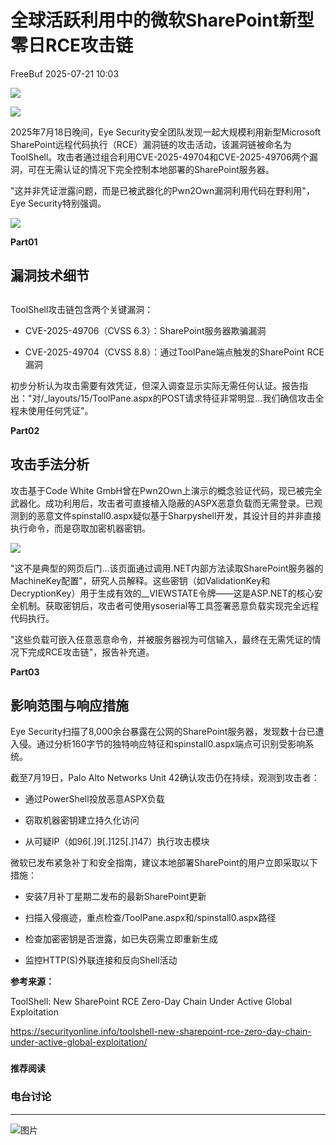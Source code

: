 #  全球活跃利用中的微软SharePoint新型零日RCE攻击链  
 FreeBuf   2025-07-21 10:03  
  
![](https://mmbiz.qpic.cn/mmbiz_gif/qq5rfBadR38jUokdlWSNlAjmEsO1rzv3srXShFRuTKBGDwkj4gvYy34iajd6zQiaKl77Wsy9mjC0xBCRg0YgDIWg/640?wx_fmt=gif "")  
  
  
![](https://mmbiz.qpic.cn/mmbiz_png/qq5rfBadR385xfQfOZT3FGrBQUN2aE64xHLrUDEnwv6N0bOfEialDFibQLxdSic8dQR3lPoSE0iaNELicl00GJ0eoZw/640?wx_fmt=png&from=appmsg "")  
  
  
2025年7月18日晚间，Eye Security安全团队发现一起大规模利用新型Microsoft SharePoint远程代码执行（RCE）漏洞链的攻击活动，该漏洞链被命名为ToolShell。攻击者通过组合利用CVE-2025-49704和CVE-2025-49706两个漏洞，可在无需认证的情况下完全控制本地部署的SharePoint服务器。  
  
  
"这并非凭证泄露问题，而是已被武器化的Pwn2Own漏洞利用代码在野利用"，Eye Security特别强调。  
  
  
![](https://mmbiz.qpic.cn/mmbiz_jpg/qq5rfBadR385xfQfOZT3FGrBQUN2aE64rcH1elJv2cAYEHXiakCFRt1CxUYHq176YxIOCxLcUwKWNXJRzyKKEjQ/640?wx_fmt=other&from=appmsg "")  
  
  
**Part01**  
## 漏洞技术细节  
##   
  
ToolShell攻击链包含两个关键漏洞：  
  
- CVE-2025-49706（CVSS 6.3）：SharePoint服务器欺骗漏洞  
  
- CVE-2025-49704（CVSS 8.8）：通过ToolPane端点触发的SharePoint RCE漏洞  
  
初步分析认为攻击需要有效凭证，但深入调查显示实际无需任何认证。报告指出："对/_layouts/15/ToolPane.aspx的POST请求特征非常明显...我们确信攻击全程未使用任何凭证"。  
  
  
**Part02**  
## 攻击手法分析  
  
  
攻击基于Code White GmbH曾在Pwn2Own上演示的概念验证代码，现已被完全武器化。成功利用后，攻击者可直接植入隐蔽的ASPX恶意负载而无需登录。已观测到的恶意文件spinstall0.aspx疑似基于Sharpyshell开发，其设计目的并非直接执行命令，而是窃取加密机器密钥。  
  
  
![](https://mmbiz.qpic.cn/mmbiz_png/qq5rfBadR385xfQfOZT3FGrBQUN2aE64MOZ3rqzqic2G3XvibvGbM5rQspKbMHuzZa1YUc46KjCWm6K6zYZs1a2Q/640?wx_fmt=png&from=appmsg "")  
  
  
"这不是典型的网页后门...该页面通过调用.NET内部方法读取SharePoint服务器的MachineKey配置"，研究人员解释。这些密钥（如ValidationKey和DecryptionKey）用于生成有效的__VIEWSTATE令牌——这是ASP.NET的核心安全机制。获取密钥后，攻击者可使用ysoserial等工具签署恶意负载实现完全远程代码执行。  
  
  
"这些负载可嵌入任意恶意命令，并被服务器视为可信输入，最终在无需凭证的情况下完成RCE攻击链"，报告补充道。  
  
  
**Part03**  
## 影响范围与响应措施  
  
  
Eye Security扫描了8,000余台暴露在公网的SharePoint服务器，发现数十台已遭入侵。通过分析160字节的独特响应特征和spinstall0.aspx端点可识别受影响系统。  
  
  
截至7月19日，Palo Alto Networks Unit 42确认攻击仍在持续，观测到攻击者：  
  
- 通过PowerShell投放恶意ASPX负载  
  
- 窃取机器密钥建立持久化访问  
  
- 从可疑IP（如96[.]9[.]125[.]147）执行攻击模块  
  
微软已发布紧急补丁和安全指南，建议本地部署SharePoint的用户立即采取以下措施：  
  
- 安装7月补丁星期二发布的最新SharePoint更新  
  
- 扫描入侵痕迹，重点检查/ToolPane.aspx和/spinstall0.aspx路径  
  
- 检查加密密钥是否泄露，如已失窃需立即重新生成  
  
- 监控HTTP(S)外联连接和反向Shell活动  
  
**参考来源：**  
  
ToolShell: New SharePoint RCE Zero-Day Chain Under Active Global Exploitation  
  
https://securityonline.info/toolshell-new-sharepoint-rce-zero-day-chain-under-active-global-exploitation/  
  
  
###   
###   
###   
  
**推荐阅读**  
  
[](https://mp.weixin.qq.com/s?__biz=MjM5NjA0NjgyMA==&mid=2651324992&idx=1&sn=8303e67651ddba23a73497aeb18955fa&scene=21#wechat_redirect)  
  
### 电台讨论  
  
****  
  
  
  
![图片](https://mmbiz.qpic.cn/mmbiz_gif/qq5rfBadR3icF8RMnJbsqatMibR6OicVrUDaz0fyxNtBDpPlLfibJZILzHQcwaKkb4ia57xAShIJfQ54HjOG1oPXBew/640?wx_fmt=gif&wxfrom=5&wx_lazy=1&tp=webp "")  
  
   
  
